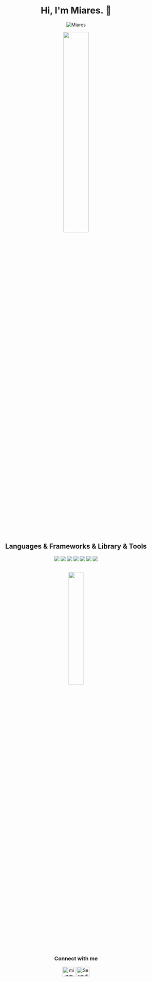 <h1 align="center">Hi, I'm Miares. 👋</h1>

<p align="center"> <img src="https://readme-typing-svg.herokuapp.com?size=20&center=true&color=C9D1D9&width=1024&lines=🖥️+I'm+a+backend+developer+with+two+year+of+experience." alt="Miares"/> </p>

<p align="center"> <img width="40%" src="https://github-readme-stats-git-masterrstaa-rickstaa.vercel.app/api?username=Miares&theme=tokyonight" /> </p>

<h2 align="center">Languages & Frameworks & Library & Tools</h2>
<div align="center">
  <img src="https://img.shields.io/badge/Node.js-339933?style=for-the-badge&logo=nodedotjs&logoColor=white" />
  <img src="https://img.shields.io/badge/JavaScript-323330?style=for-the-badge&logo=javascript&logoColor=F7DF1E" />
  <img src="https://img.shields.io/badge/TypeScript-007ACC?style=for-the-badge&logo=typescript&logoColor=white" />
  <img src="https://img.shields.io/badge/-NestJs-ea2845?style=flat-square&logo=nestjs&logoColor=white" />
  <img src="https://img.shields.io/badge/MongoDB-4EA94B?style=for-the-badge&logo=mongodb&logoColor=white" />
  <img src="https://img.shields.io/badge/VSCode-0078D4?style=for-the-badge&logo=visual%20studio%20code&logoColor=white" />
 <img src="https://img.shields.io/badge/Postman-FF6C37?style=for-the-badge&logo=Postman&logoColor=white" />
</div>
<br>
<p align="center"> <img width="30%" src="https://github-readme-stats.vercel.app/api/top-langs/?username=Miares&theme=tokyonight" /> </p>

<h3 align="center">Connect with me</h3>
<p align="center">
  <a href="https://discord.gg/users/692655071967576074" target="blank"><img align="center" src="https://raw.githubusercontent.com/rahuldkjain/github-profile-readme-generator/master/src/images/icons/Social/discord.svg" alt="miares" height="30" width="40" /></a>
<a href="https://discord.gg/serendia" target="blank"><img align="center" src="https://serendiasquad.net/favicon.ico" alt="Serendia Squad" height="30" width="40" /></a>
</p>

